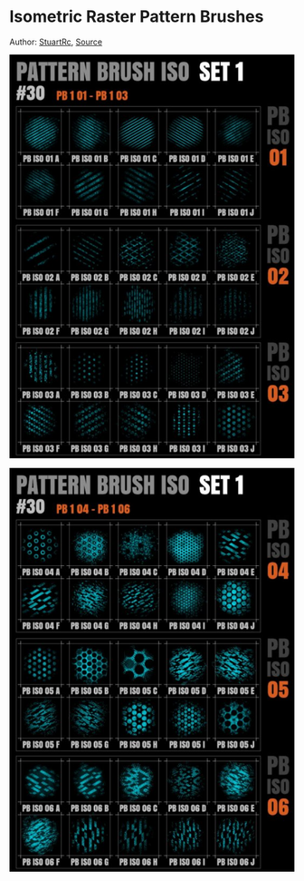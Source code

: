 #  Isometric Raster Pattern Brushes
Author: [StuartRc](https://stuartrc.artstation.com/), [Source](https://forum.affinity.serif.com/index.php?/topic/45333-pattern-brush-packs-isometric/)

![Sample 1](sample_set_1a.jpg)

![Sample 2](sample_set_1b.jpg)
